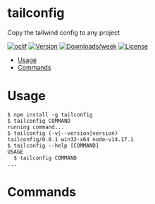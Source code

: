 tailconfig
==========

Copy the tailwind config to any project

[![oclif](https://img.shields.io/badge/cli-oclif-brightgreen.svg)](https://oclif.io)
[![Version](https://img.shields.io/npm/v/tailconfig.svg)](https://npmjs.org/package/tailconfig)
[![Downloads/week](https://img.shields.io/npm/dw/tailconfig.svg)](https://npmjs.org/package/tailconfig)
[![License](https://img.shields.io/npm/l/tailconfig.svg)](https://github.com/soulaymaneabiadou/tailconfig/blob/master/package.json)

<!-- toc -->
* [Usage](#usage)
* [Commands](#commands)
<!-- tocstop -->
# Usage
<!-- usage -->
```sh-session
$ npm install -g tailconfig
$ tailconfig COMMAND
running command...
$ tailconfig (-v|--version|version)
tailconfig/0.0.1 win32-x64 node-v14.17.1
$ tailconfig --help [COMMAND]
USAGE
  $ tailconfig COMMAND
...
```
<!-- usagestop -->
# Commands
<!-- commands -->

<!-- commandsstop -->
